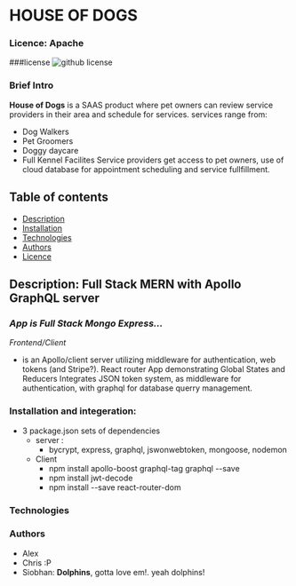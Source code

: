 # HOUSE OF DOGS

### Licence: Apache

###license ![github license](https://img.shields.io/badge/license-Apache-brightgreen.svg)

### Brief Intro
**House of Dogs** is a SAAS product where pet owners can review service providers in their area and schedule for services.
services range from:
  * Dog Walkers
  * Pet Groomers
  * Doggy daycare
  * Full Kennel Facilites
Service providers get access to pet owners, use of cloud database for appointment scheduling  and service fullfillment.

## Table of contents
  * [Description](##Description)
  * [Installation](###Instalation)
  * [Technologies](###Technologies)
  * [Authors](###Authors)
  * [Licence](###Licence)
 
## Description: Full Stack MERN with Apollo GraphQL server

### *App is Full Stack  Mongo Express...*



*Frontend/Client* 

  * is an Apollo/client server utilizing middleware for authentication, web tokens (and Stripe?).
  React router App demonstrating Global States and Reducers
  Integrates JSON token system, as middleware for authentication, with graphql for database querry management.

### Installation and integeration:
  * 3 package.json sets of dependencies
      * server :
        * bycrypt, express, graphql, jswonwebtoken, mongoose, nodemon
    * Client
      * npm install apollo-boost graphql-tag graphql --save
      * npm install jwt-decode
      * npm install --save react-router-dom
        

### Technologies

### Authors

  * Alex
  * Chris :P
  * Siobhan: **Dolphins**, gotta love em!. yeah dolphins!
